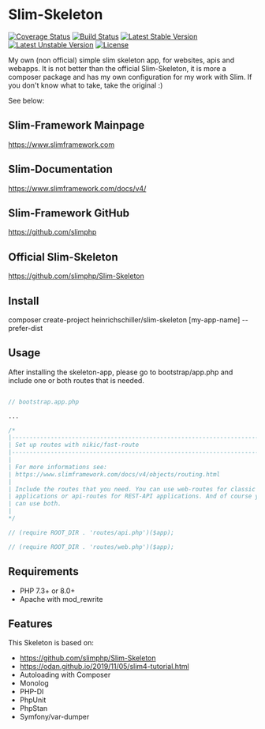 # Slim-Skeleton

[![Coverage Status](https://coveralls.io/repos/github/heinrichschiller/Slim-Skeleton/badge.svg?branch=main)](https://coveralls.io/github/heinrichschiller/Slim-Skeleton?branch=main)
[![Build Status](https://travis-ci.com/heinrichschiller/Slim-Skeleton.svg?branch=main)](https://travis-ci.com/github/heinrichschiller/Slim-Skeleton)
[![Latest Stable Version](https://poser.pugx.org/heinrichschiller/slim-skeleton/v)](//packagist.org/packages/heinrichschiller/slim-skeleton) 
[![Latest Unstable Version](https://poser.pugx.org/heinrichschiller/slim-skeleton/v/unstable)](//packagist.org/packages/heinrichschiller/slim-skeleton) 
[![License](https://poser.pugx.org/heinrichschiller/slim-skeleton/license)](//packagist.org/packages/heinrichschiller/slim-skeleton)

My own (non official) simple slim skeleton app, for websites, apis and webapps. It is not better than the official Slim-Skeleton, it is more a composer package and has my own configuration for my work with Slim. If you don't know what to take, take the original :)

See below:

## Slim-Framework Mainpage
https://www.slimframework.com

## Slim-Documentation
https://www.slimframework.com/docs/v4/

## Slim-Framework GitHub
https://github.com/slimphp

## Official Slim-Skeleton
https://github.com/slimphp/Slim-Skeleton

## Install
composer create-project heinrichschiller/slim-skeleton [my-app-name] --prefer-dist

## Usage

After installing the skeleton-app, please go to bootstrap/app.php and include one or both routes that is needed.

```php

// bootstrap.app.php

...

/*
|----------------------------------------------------------------------------
| Set up routes with nikic/fast-route
|----------------------------------------------------------------------------
|
| For more informations see: 
| https://www.slimframework.com/docs/v4/objects/routing.html
|
| Include the routes that you need. You can use web-routes for classic php
| applications or api-routes for REST-API applications. And of course you 
| can use both.
|
*/

// (require ROOT_DIR . 'routes/api.php')($app);

// (require ROOT_DIR . 'routes/web.php')($app);


```

## Requirements
* PHP 7.3+ or 8.0+
* Apache with mod_rewrite

## Features
This Skeleton is based on:
* https://github.com/slimphp/Slim-Skeleton
* https://odan.github.io/2019/11/05/slim4-tutorial.html
* Autoloading with Composer
* Monolog
* PHP-DI
* PhpUnit
* PhpStan
* Symfony/var-dumper
